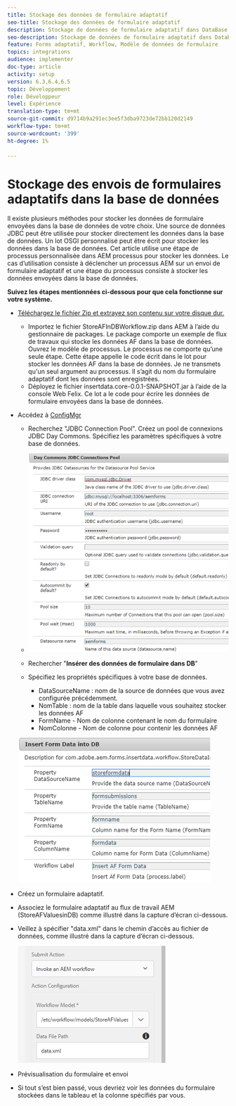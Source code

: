 ```yaml
---
title: Stockage des données de formulaire adaptatif
seo-title: Stockage des données de formulaire adaptatif
description: Stockage de données de formulaire adaptatif dans DataBase dans le cadre de votre processus AEM
seo-description: Stockage de données de formulaire adaptatif dans DataBase dans le cadre de votre processus AEM
feature: Forms adaptatif, Workflow, Modèle de données de formulaire
topics: integrations
audience: implementer
doc-type: article
activity: setup
version: 6.3,6.4,6.5
topic: Développement
role: Développeur
level: Expérience
translation-type: tm+mt
source-git-commit: d9714b9a291ec3ee5f3dba9723de72bb120d2149
workflow-type: tm+mt
source-wordcount: '399'
ht-degree: 1%

---
```



# Stockage des envois de formulaires adaptatifs dans la base de données

Il existe plusieurs méthodes pour stocker les données de formulaire envoyées dans la base de données de votre choix. Une source de données JDBC peut être utilisée pour stocker directement les données dans la base de données. Un lot OSGI personnalisé peut être écrit pour stocker les données dans la base de données. Cet article utilise une étape de processus personnalisée dans AEM processus pour stocker les données.
Le cas d’utilisation consiste à déclencher un processus AEM sur un envoi de formulaire adaptatif et une étape du processus consiste à stocker les données envoyées dans la base de données.

**Suivez les étapes mentionnées ci-dessous pour que cela fonctionne sur votre système.**

* [Téléchargez le fichier Zip et extrayez son contenu sur votre disque dur.](assets/storeafdataindb.zip)

   * Importez le fichier StoreAFInDBWorkflow.zip dans AEM à l’aide du gestionnaire de packages. Le package comporte un exemple de flux de travaux qui stocke les données AF dans la base de données. Ouvrez le modèle de processus. Le processus ne comporte qu’une seule étape. Cette étape appelle le code écrit dans le lot pour stocker les données AF dans la base de données. Je ne transmets qu&#39;un seul argument au processus. Il s’agit du nom du formulaire adaptatif dont les données sont enregistrées.
   * Déployez le fichier insertdata.core-0.0.1-SNAPSHOT.jar à l’aide de la console Web Felix. Ce lot a le code pour écrire les données de formulaire envoyées dans la base de données.

* Accédez à [ConfigMgr](http://localhost:4502/system/console/configMgr)

   * Recherchez &quot;JDBC Connection Pool&quot;. Créez un pool de connexions JDBC Day Commons. Spécifiez les paramètres spécifiques à votre base de données.

   * ![pool de connexions jdbc](assets/jdbc-connection-pool.png)
   * Rechercher &quot;**Insérer des données de formulaire dans DB**&quot;
   * Spécifiez les propriétés spécifiques à votre base de données.
      * DataSourceName : nom de la source de données que vous avez configurée précédemment.
      * NomTable : nom de la table dans laquelle vous souhaitez stocker les données AF
      * FormName - Nom de colonne contenant le nom du formulaire
      * NomColonne - Nom de colonne pour contenir les données AF

   ![insertdata](assets/insertdata.PNG)

* Créez un formulaire adaptatif.

* Associez le formulaire adaptatif au flux de travail AEM (StoreAFValuesinDB) comme illustré dans la capture d’écran ci-dessous.

* Veillez à spécifier &quot;data.xml&quot; dans le chemin d’accès au fichier de données, comme illustré dans la capture d’écran ci-dessous.

   ![envoi](assets/submissionafforms.png)

* Prévisualisation du formulaire et envoi

* Si tout s’est bien passé, vous devriez voir les données du formulaire stockées dans le tableau et la colonne spécifiés par vous.



